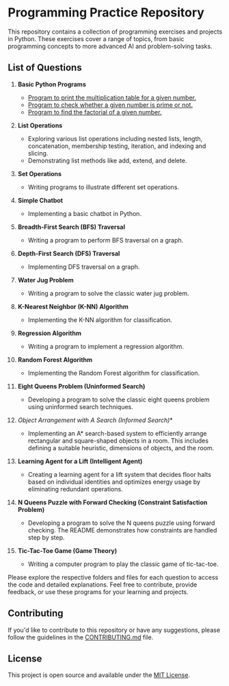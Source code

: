 
# Programming Practice Repository

This repository contains a collection of programming exercises and projects in Python. These exercises cover a range of topics, from basic programming concepts to more advanced AI and problem-solving tasks.

## List of Questions

1. **Basic Python Programs**
    - [Program to print the multiplication table for a given number.](Q01a.py)
    - [Program to check whether a given number is prime or not.](Q01b.py)
    - [Program to find the factorial of a given number.](Q01c.py)

2. **List Operations**
    - Exploring various list operations including nested lists, length, concatenation, membership testing, iteration, and indexing and slicing.
    - Demonstrating list methods like add, extend, and delete.

3. **Set Operations**
    - Writing programs to illustrate different set operations.

4. **Simple Chatbot**
    - Implementing a basic chatbot in Python.

5. **Breadth-First Search (BFS) Traversal**
    - Writing a program to perform BFS traversal on a graph.

6. **Depth-First Search (DFS) Traversal**
    - Implementing DFS traversal on a graph.

7. **Water Jug Problem**
    - Writing a program to solve the classic water jug problem.

8. **K-Nearest Neighbor (K-NN) Algorithm**
    - Implementing the K-NN algorithm for classification.

9. **Regression Algorithm**
    - Writing a program to implement a regression algorithm.

10. **Random Forest Algorithm**
    - Implementing the Random Forest algorithm for classification.

11. **Eight Queens Problem (Uninformed Search)**
    - Developing a program to solve the classic eight queens problem using uninformed search techniques.

12. **Object Arrangement with A* Search (Informed Search)**
    - Implementing an A* search-based system to efficiently arrange rectangular and square-shaped objects in a room. This includes defining a suitable heuristic, dimensions of objects, and the room.

13. **Learning Agent for a Lift (Intelligent Agent)**
    - Creating a learning agent for a lift system that decides floor halts based on individual identities and optimizes energy usage by eliminating redundant operations.

14. **N Queens Puzzle with Forward Checking (Constraint Satisfaction Problem)**
    - Developing a program to solve the N queens puzzle using forward checking. The README demonstrates how constraints are handled step by step.

15. **Tic-Tac-Toe Game (Game Theory)**
    - Writing a computer program to play the classic game of tic-tac-toe.

Please explore the respective folders and files for each question to access the code and detailed explanations. Feel free to contribute, provide feedback, or use these programs for your learning and projects.

## Contributing

If you'd like to contribute to this repository or have any suggestions, please follow the guidelines in the [CONTRIBUTING.md](CONTRIBUTING.md) file.

## License

This project is open source and available under the [MIT License](LICENSE).
